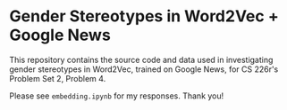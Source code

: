 # Gender Stereotypes in Word2Vec + Google News

This repository contains the source code and data used in investigating gender stereotypes in Word2Vec, trained on Google News, for CS 226r's Problem Set 2, Problem 4.

Please see `embedding.ipynb` for my responses. Thank you!